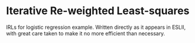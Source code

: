 # Iterative Re-weighted Least-squares

IRLs for logistic regression example. Written directly as it appears in ESLII, with great care taken to make it no more efficient than necessary.
